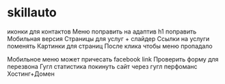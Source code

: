 # skillauto
иконки для контактов
Меню поправить на адаптив
h1 поправить
Мобильная версия
Страницы для услуг + слайдер
Ссылки на услуги поменять
Картинки для страниц
После клика чтобы меню пропадало

Мобильное меню может причесать
facebook link
Проверить форму для перезвона
Гугл статистика
покинуть сайт через гугл перфоманс
Хостинг+Домен